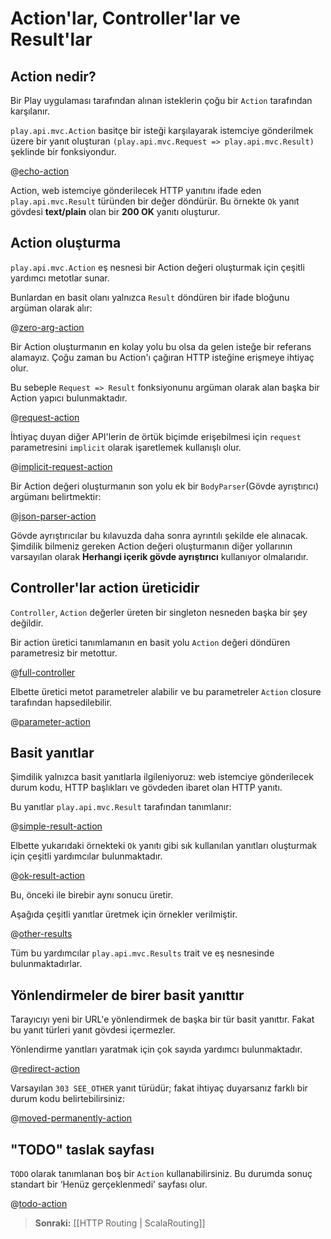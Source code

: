 <!--- Copyright (C) 2009-2013 Typesafe Inc. <http://www.typesafe.com> -->
# Action'lar, Controller'lar ve Result'lar

## Action nedir?

Bir Play uygulaması tarafından alınan isteklerin çoğu bir `Action` tarafından karşılanır.

`play.api.mvc.Action` basitçe bir isteği karşılayarak istemciye gönderilmek üzere bir yanıt oluşturan `(play.api.mvc.Request => play.api.mvc.Result)` şeklinde bir fonksiyondur.

@[echo-action](code/ScalaActions.scala)

Action, web istemciye gönderilecek HTTP yanıtını ifade eden `play.api.mvc.Result` türünden bir değer döndürür. Bu örnekte `Ok` yanıt gövdesi **text/plain** olan bir **200 OK** yanıtı oluşturur.

## Action oluşturma

`play.api.mvc.Action` eş nesnesi bir Action değeri oluşturmak için çeşitli yardımcı metotlar sunar.

Bunlardan en basit olanı yalnızca `Result` döndüren bir ifade bloğunu argüman olarak alır:

@[zero-arg-action](code/ScalaActions.scala)

Bir Action oluşturmanın en kolay yolu bu olsa da gelen isteğe bir referans alamayız. Çoğu zaman bu Action'ı çağıran HTTP isteğine erişmeye ihtiyaç olur.

Bu sebeple `Request => Result` fonksiyonunu argüman olarak alan başka bir Action yapıcı bulunmaktadır.

@[request-action](code/ScalaActions.scala)

İhtiyaç duyan diğer API'lerin de örtük biçimde erişebilmesi için `request` parametresini `implicit` olarak işaretlemek kullanışlı olur.

@[implicit-request-action](code/ScalaActions.scala)

Bir Action değeri oluşturmanın son yolu ek bir `BodyParser`(Gövde ayrıştırıcı) argümanı belirtmektir:

@[json-parser-action](code/ScalaActions.scala)

Gövde ayrıştırıcılar bu kılavuzda daha sonra ayrıntılı şekilde ele alınacak. Şimdilik bilmeniz gereken Action değeri oluşturmanın diğer yollarının varsayılan olarak **Herhangi içerik gövde ayrıştırıcı** kullanıyor olmalarıdır.

## Controller'lar action üreticidir

`Controller`, `Action` değerler üreten bir singleton nesneden başka bir şey değildir.

Bir action üretici tanımlamanın en basit yolu `Action` değeri döndüren parametresiz bir metottur.

@[full-controller](code/ScalaActions.scala)

Elbette üretici metot parametreler alabilir ve bu parametreler `Action` closure tarafından hapsedilebilir.

@[parameter-action](code/ScalaActions.scala)

## Basit yanıtlar

Şimdilik yalnızca basit yanıtlarla ilgileniyoruz: web istemciye gönderilecek durum kodu, HTTP başlıkları ve gövdeden ibaret olan HTTP yanıtı.

Bu yanıtlar `play.api.mvc.Result` tarafından tanımlanır:

@[simple-result-action](code/ScalaActions.scala)

Elbette yukarıdaki örnekteki `Ok` yanıtı gibi sık kullanılan yanıtları oluşturmak için çeşitli yardımcılar bulunmaktadır.

@[ok-result-action](code/ScalaActions.scala)

Bu, önceki ile birebir aynı sonucu üretir.

Aşağıda çeşitli yanıtlar üretmek için örnekler verilmiştir.

@[other-results](code/ScalaActions.scala)

Tüm bu yardımcılar `play.api.mvc.Results` trait ve eş nesnesinde bulunmaktadırlar.

## Yönlendirmeler de birer basit yanıttır

Tarayıcıyı yeni bir URL'e yönlendirmek de başka bir tür basit yanıttır. Fakat bu yanıt türleri yanıt gövdesi içermezler.

Yönlendirme yanıtları yaratmak için çok sayıda yardımcı bulunmaktadır.

@[redirect-action](code/ScalaActions.scala)

Varsayılan `303 SEE_OTHER` yanıt türüdür; fakat ihtiyaç duyarsanız farklı bir durum kodu belirtebilirsiniz:

@[moved-permanently-action](code/ScalaActions.scala)

## "TODO" taslak sayfası

`TODO` olarak tanımlanan boş bir `Action` kullanabilirsiniz. Bu durumda sonuç standart bir ‘Henüz gerçeklenmedi’ sayfası olur.

@[todo-action](code/ScalaActions.scala)

> **Sonraki:** [[HTTP Routing | ScalaRouting]]
